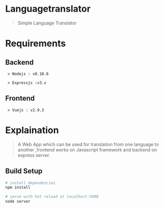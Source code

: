 # Languagetranslator

> Simple Language Translator

# Requirements 

## Backend
 ```
  > Nodejs : v8.10.0

  > Expressjs :v3.x
```
## Frontend
```
 > Vuejs : v2.9.3
```
# Explaination
> A Web App which can be used for translation from one language to another ,frontend works on Javascript framework and backend on express server.

## Build Setup

``` bash
# install dependencies
npm install

# serve with hot reload at localhost:5000
node server



```

